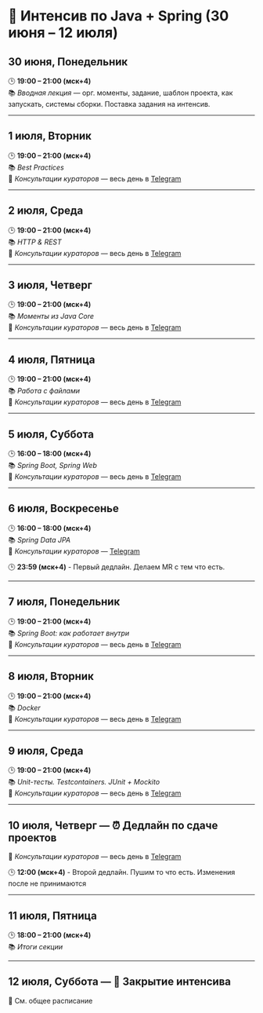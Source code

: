 # 📅 Интенсив по Java + Spring (30 июня – 12 июля)

## 30 июня, Понедельник
🕒 **19:00 – 21:00 (мск+4)**  
📚 *Вводная лекция* — орг. моменты, задание, шаблон проекта, как запускать, системы сборки. Поставка задания на интенсив.

---

## 1 июля, Вторник
🕒 **19:00 – 21:00 (мск+4)**  
📚 *Best Practices*  
💬 *Консультации кураторов* — весь день в [Telegram](https://t.me/+oq7zPxD8ps9mN2Ji) 

---

## 2 июля, Среда
🕒 **19:00 – 21:00 (мск+4)**  
📚 *HTTP & REST*  
💬 *Консультации кураторов* — весь день в [Telegram](https://t.me/+oq7zPxD8ps9mN2Ji) 

---

## 3 июля, Четверг
🕒 **19:00 – 21:00 (мск+4)**  
📚 *Моменты из Java Core*  
💬 *Консультации кураторов* — весь день в [Telegram](https://t.me/+oq7zPxD8ps9mN2Ji) 

---

## 4 июля, Пятница
🕒 **19:00 – 21:00 (мск+4)**  
📚 *Работа с файлами*  
💬 *Консультации кураторов* — весь день в [Telegram](https://t.me/+oq7zPxD8ps9mN2Ji) 

---

## 5 июля, Суббота
🕒 **16:00 – 18:00 (мск+4)**  
📚 *Spring Boot, Spring Web*  
💬 *Консультации кураторов* — весь день в [Telegram](https://t.me/+oq7zPxD8ps9mN2Ji) 

---

## 6 июля, Воскресенье
🕒 **16:00 – 18:00 (мск+4)**  
📚 *Spring Data JPA*  
💬 *Консультации кураторов* — [Telegram](https://t.me/+oq7zPxD8ps9mN2Ji)

🕒 **23:59 (мск+4)** - Первый дедлайн. Делаем MR с тем что есть.

---

## 7 июля, Понедельник
🕒 **19:00 – 21:00 (мск+4)**  
📚 *Spring Boot: как работает внутри*  
💬 *Консультации кураторов* — весь день в [Telegram](https://t.me/+oq7zPxD8ps9mN2Ji) 

---

## 8 июля, Вторник
🕒 **19:00 – 21:00 (мск+4)**  
📚 *Docker*  
💬 *Консультации кураторов* — весь день в [Telegram](https://t.me/+oq7zPxD8ps9mN2Ji) 

---

## 9 июля, Среда
🕒 **19:00 – 21:00 (мск+4)**  
📚 *Unit-тесты. Testcontainers. JUnit + Mockito*  
💬 *Консультации кураторов* — весь день в [Telegram](https://t.me/+oq7zPxD8ps9mN2Ji) 

---

## 10 июля, Четверг — ⏰ **Дедлайн по сдаче проектов**
💬 *Консультации кураторов* — весь день в [Telegram](https://t.me/+oq7zPxD8ps9mN2Ji) 

🕒 **12:00 (мск+4)** - Второй дедлайн. Пушим то что есть. Изменения после не принимаются

---

## 11 июля, Пятница
🕒 **18:00 – 21:00 (мск+4)**  
📚 *Итоги секции*

---

## 12 июля, Суббота — 🎉 **Закрытие интенсива**
📌 См. общее расписание
